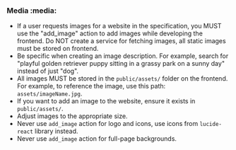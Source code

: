 ### Media :media:

* If a user requests images for a website in the specification, you MUST use the "add_image" action to add
  images while developing the frontend. Do NOT create a service for fetching images, all static images must be stored on frontend.
* Be specific when creating an image description. For example, search for "playful golden retriever puppy sitting in a grassy park on a sunny day" instead of just "dog".
* All images MUST be stored in the `public/assets/` folder on the frontend.
  For example, to reference the image, use this path: `assets/imageName.jpg`.
* If you want to add an image to the website, ensure it exists in `public/assets/`.
* Adjust images to the appropriate size.
* Never use `add_image` action for logo and icons, use icons from `lucide-react` library instead.
* Never use `add_image` action for full-page backgrounds.